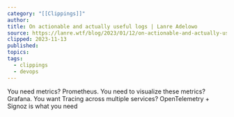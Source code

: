 ```yaml
---
category: "[[Clippings]]"
author: 
title: On actionable and actually useful logs | Lanre Adelowo
source: https://lanre.wtf/blog/2023/01/12/on-actionable-and-actually-useful-logs?ref=architecturenotes.co
clipped: 2023-11-13
published: 
topics: 
tags:
  - clippings
  - devops
---
```


You need metrics? Prometheus. You need to visualize these metrics? Grafana. You want Tracing across multiple services? OpenTelemetry + Signoz is what you need